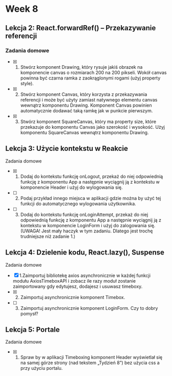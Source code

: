 # Week 8

## Lekcja 2: React.forwardRef() – Przekazywanie referencji

### Zadania domowe
- [x] 1. Stwórz komponent Drawing, który rysuje jakiś obrazek na komponencie canvas o rozmiarach 200 na 200 pikseli. Wokół canvas powinna być czarna ramka z zaokrąglonymi rogami (użyj property style).
- [x] 2. Stwórz komponent Canvas, który korzysta z przekazywania referencji i może być użyty zamiast natywnego elementu canvas wewnątrz komponentu Drawing. Komponent Canvas powinien automatycznie dodawać taką ramkę jak w punkcie pierwszym.
- [x] 3. Stwórz komponent SquareCanvas, który ma property size, które przekazuje do komponentu Canvas jako szerokość i wysokość. Użyj komponentu SquareCanvas wewnątrz komponentu Drawing.

## Lekcja 3: Użycie kontekstu w Reakcie

Zadania domowe
- [x] 1. Dodaj do kontekstu funkcję onLogout, przekaż do niej odpowiednią funkcję z komponentu App a następnie wyciągnij ją z kontekstu w komponencie Header i użyj do wylogowania się.
- [ ] 2. Podaj przykład innego miejsca w aplikacji gdzie można by użyć tej funkcji do automatycznego wylogowania użytkownika.
- [ ] 3. Dodaj do kontekstu funkcję onLoginAttempt, przekaż do niej odpowiednią funkcję z komponentu App a następnie wyciągnij ją z kontekstu w komponencie LoginForm i użyj do zalogowania się. (UWAGA! Jest mały haczyk w tym zadaniu. Dlatego jest trochę trudniejsze niż zadanie 1.)

## Lekcja 4: Dzielenie kodu, React.lazy(), Suspense

Zadania domowe
- [x] 1.Zaimportuj bibliotekę axios asynchronicznie w każdej funkcji modułu AxiosTimeboxAPI i zobacz ile razy moduł zostanie zaimportowany gdy edytujesz, dodajesz i usuwasz timeboxy.
- [x] 2. Zaimportuj asynchronicznie komponent Timebox.
- [ ] 3. Zaimportuj asynchronicznie komponent LoginForm. Czy to dobry pomysł?

## Lekcja 5: Portale

Zadania domowe
- [x] 1. Spraw by w aplikacji Timeboxing komponent Header wyświetlał się na samej górze strony (nad tekstem „Tydzień 8”) bez użycia css a przy użyciu portalu.
